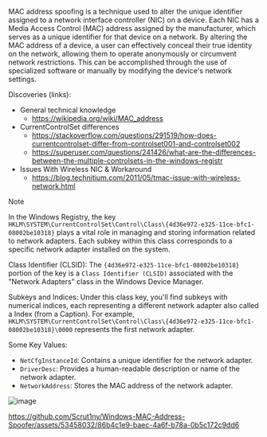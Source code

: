 
MAC address spoofing is a technique used to alter the unique identifier assigned to a network interface controller (NIC) on a device. Each NIC has a Media Access Control (MAC) address assigned by the manufacturer, which serves as a unique identifier for that device on a network. By altering the MAC address of a device, a user can effectively conceal their true identity on the network, allowing them to operate anonymously or circumvent network restrictions. This can be accomplished through the use of specialized software or manually by modifying the device's network settings.

Discoveries (links):
- General technical knowledge
  - https://wikipedia.org/wiki/MAC_address
- CurrentControlSet differences
  - https://stackoverflow.com/questions/291519/how-does-currentcontrolset-differ-from-controlset001-and-controlset002
  - https://superuser.com/questions/241426/what-are-the-differences-between-the-multiple-controlsets-in-the-windows-registr
- Issues With Wireless NIC & Workaround
  - https://blog.technitium.com/2011/05/tmac-issue-with-wireless-network.html

> [!NOTE]
> In the Windows Registry, the key `HKLM\SYSTEM\CurrentControlSet\Control\Class\{4d36e972-e325-11ce-bfc1-08002be10318}` plays a vital role in managing and storing information related to network adapters. Each subkey within this class corresponds to a specific network adapter installed on the system.
>
> Class Identifier (CLSID):
> The `{4d36e972-e325-11ce-bfc1-08002be10318}` portion of the key is a `Class Identifier (CLSID)` associated with the "Network Adapters" class in the Windows Device Manager.
>
> Subkeys and Indices:
> Under this class key, you'll find subkeys with numerical indices, each representing a different network adapter also called a Index (from a Caption). For example, `HKLM\SYSTEM\CurrentControlSet\Control\Class\{4d36e972-e325-11ce-bfc1-08002be10318}\0000` represents the first network adapter.
>
> Some Key Values:
> - `NetCfgInstanceId`: Contains a unique identifier for the network adapter.
> - `DriverDesc`: Provides a human-readable description or name of the network adapter.
> - `NetworkAddress`: Stores the MAC address of the network adapter.

![image](https://github.com/Scrut1ny/Windows-MAC-Address-Spoofer/assets/53458032/982813d4-da4d-4631-84c6-f9480c1dcff9)

https://github.com/Scrut1ny/Windows-MAC-Address-Spoofer/assets/53458032/86b4c1e9-baec-4a6f-b78a-0b5c172c9dd6
